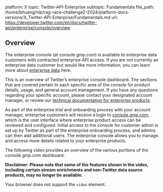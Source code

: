 platform: X
topic: Twitter-API-Enterprise
subtopic: Fundamentals
file_path: /home/bhuang/nlp/rag-race-challenge2-2024/platform-docs-versions/X_Twitter-API-Enterprise/Fundamentals.md
url: https://developer.twitter.com/en/docs/twitter-api/enterprise/console/overview


## Overview

The enterprise console (at console.gnip.com) is available to enterprise data customers with contracted enterprise API access. If you are not currently an enterprise data customer but would like more information, you can learn more about [enterprise data](https://developer.twitter.com/en/products/twitter-api/enterprise.html) here.  

This is an overview of Twitter’s enterprise console dashboard. The sections that are covered pertain to each specific area of the console for product details, usage, and general account management. If you have any questions regarding your specific account, please contact your designated account manager, or review our [technical documentation for enterprise products](https://developer.twitter.com/en/docs/twitter-api/enterprise.html).

As part of the enterprise trial and onboarding process with your account manager, enterprise customers will receive a login to [console.gnip.com](http://console.gnip.com/), which is the user interface where enterprise product access can be reviewed and configured. Initial access to the console for customer admin is set up by Twitter as part of the enterprise onboarding process, and admins can then add additional users. The enterprise console allows you to manage and access more details related to your enterprise products. 

The following video provides an overview of the various portions of the console.gnip.com dashboard. 

**Disclaimer: Please note that some of the features shown in the video, including certain stream enrichments and non-Twitter data source products, may no longer be available.**

 Your browser does not support the <code>video</code> element.